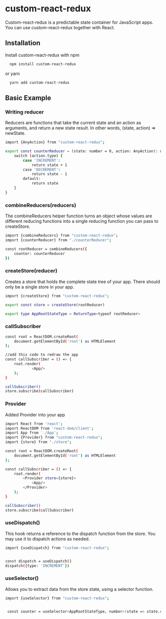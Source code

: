 
# custom-react-redux

Custom-react-redux is a predictable state container for JavaScript apps.
You can use custom-react-redux together with React.


## Installation

Install custom-react-redux with npm

```bash
  npm install custom-react-redux
```
or yarn
```bash
  yarn add custom-react-redux
```

## Basic Example

### Writing reducer

Reducers are functions that take the current state and an action as arguments, and return a new state result. In other words, (state, action) => newState.

```bash
import {AnyAction} from "custom-react-redux";

export const counterReducer = (state: number = 0, action: AnyAction): number  => {
    switch (action.type) {
        case 'INCREMENT':
            return state + 1
        case 'DECREMENT':
            return state - 1
        default:
            return state
    }
}

```

### combineReducers(reducers)

The combineReducers helper function turns an object whose values are different reducing functions into a single reducing function you can pass to createStore.

```bash
import {combineReducers} from "custom-react-redux";
import {counterReducer} from "./counterReducer";

const rootReducer = combineReducers({
    counter: counterReducer
})

```

### createStore(reducer)

Creates a store that holds the complete state tree of your app. There should only be a single store in your app.

```bash
import {createStore} from "custom-react-redux";

export const store = createStore(rootReducer)

export type AppRootStateType = ReturnType<typeof rootReducer>
```

### callSubscriber

```bash
const root = ReactDOM.createRoot(
    document.getElementById('root') as HTMLElement
);

//add this code to redraw the app
const callSubscriber = () => { 
    root.render(
            <App/>
    );
}

callSubscriber() 
store.subscribe(callSubscriber) 
```

### Provider

Added Provider into your app

```bash
import React from 'react';
import ReactDOM from 'react-dom/client';
import App from './App';
import {Provider} from "custom-react-redux";
import {store} from "./store";

const root = ReactDOM.createRoot(
    document.getElementById('root') as HTMLElement
);

const callSubscriber = () => {
    root.render(
        <Provider store={store}> 
            <App/>
        </Provider> 
    );
}

callSubscriber()
store.subscribe(callSubscriber)
```
### useDispatch()

This hook returns a reference to the dispatch function from the store. You may use it to dispatch actions as needed.

```bash
import {useDispatch} from "custom-react-redux";


const dispatch = useDispatch()
dispatch({type: 'INCREMENT'})
```
### useSelector()

Allows you to extract data from the store state, using a selector function.

```bash
import {useSelector} from "custom-react-redux";


 const counter = useSelector<AppRootStateType, number>(state => state.counter)
```